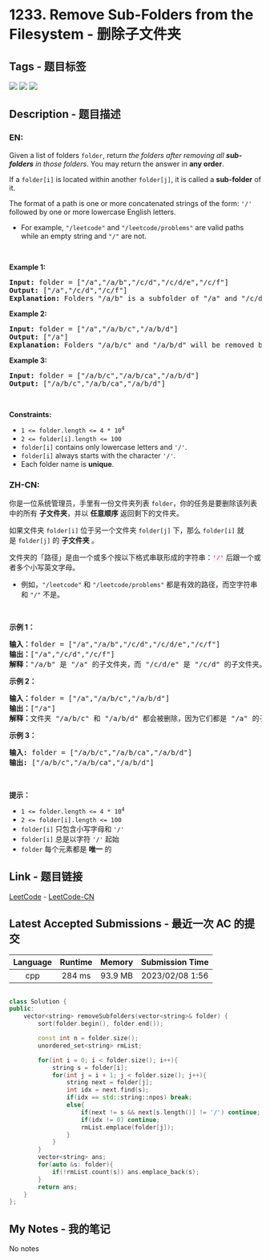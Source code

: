 
# 1233. Remove Sub-Folders from the Filesystem - 删除子文件夹

## Tags - 题目标签

 <img src="https://img.shields.io/badge/Trie-字典树-blue.svg">   <img src="https://img.shields.io/badge/Array-数组-blue.svg">   <img src="https://img.shields.io/badge/String-字符串-blue.svg">  


## Description - 题目描述

### EN:
<p>Given a list of folders <code>folder</code>, return <em>the folders after removing all <strong>sub-folders</strong> in those folders</em>. You may return the answer in <strong>any order</strong>.</p>

<p>If a <code>folder[i]</code> is located within another <code>folder[j]</code>, it is called a <strong>sub-folder</strong> of it.</p>

<p>The format of a path is one or more concatenated strings of the form: <code>&#39;/&#39;</code> followed by one or more lowercase English letters.</p>

<ul>
	<li>For example, <code>&quot;/leetcode&quot;</code> and <code>&quot;/leetcode/problems&quot;</code> are valid paths while an empty string and <code>&quot;/&quot;</code> are not.</li>
</ul>

<p>&nbsp;</p>
<p><strong class="example">Example 1:</strong></p>

<pre>
<strong>Input:</strong> folder = [&quot;/a&quot;,&quot;/a/b&quot;,&quot;/c/d&quot;,&quot;/c/d/e&quot;,&quot;/c/f&quot;]
<strong>Output:</strong> [&quot;/a&quot;,&quot;/c/d&quot;,&quot;/c/f&quot;]
<strong>Explanation:</strong> Folders &quot;/a/b&quot; is a subfolder of &quot;/a&quot; and &quot;/c/d/e&quot; is inside of folder &quot;/c/d&quot; in our filesystem.
</pre>

<p><strong class="example">Example 2:</strong></p>

<pre>
<strong>Input:</strong> folder = [&quot;/a&quot;,&quot;/a/b/c&quot;,&quot;/a/b/d&quot;]
<strong>Output:</strong> [&quot;/a&quot;]
<strong>Explanation:</strong> Folders &quot;/a/b/c&quot; and &quot;/a/b/d&quot; will be removed because they are subfolders of &quot;/a&quot;.
</pre>

<p><strong class="example">Example 3:</strong></p>

<pre>
<strong>Input:</strong> folder = [&quot;/a/b/c&quot;,&quot;/a/b/ca&quot;,&quot;/a/b/d&quot;]
<strong>Output:</strong> [&quot;/a/b/c&quot;,&quot;/a/b/ca&quot;,&quot;/a/b/d&quot;]
</pre>

<p>&nbsp;</p>
<p><strong>Constraints:</strong></p>

<ul>
	<li><code>1 &lt;= folder.length &lt;= 4 * 10<sup>4</sup></code></li>
	<li><code>2 &lt;= folder[i].length &lt;= 100</code></li>
	<li><code>folder[i]</code> contains only lowercase letters and <code>&#39;/&#39;</code>.</li>
	<li><code>folder[i]</code> always starts with the character <code>&#39;/&#39;</code>.</li>
	<li>Each folder name is <strong>unique</strong>.</li>
</ul>


### ZH-CN:
<p>你是一位系统管理员，手里有一份文件夹列表 <code>folder</code>，你的任务是要删除该列表中的所有 <strong>子文件夹</strong>，并以 <strong>任意顺序</strong> 返回剩下的文件夹。</p>

<p>如果文件夹&nbsp;<code>folder[i]</code>&nbsp;位于另一个文件夹&nbsp;<code>folder[j]</code>&nbsp;下，那么&nbsp;<code>folder[i]</code>&nbsp;就是&nbsp;<code>folder[j]</code>&nbsp;的 <strong>子文件夹</strong> 。</p>

<p>文件夹的「路径」是由一个或多个按以下格式串联形成的字符串：<font color="#c7254e"><font face="Menlo, Monaco, Consolas, Courier New, monospace"><span style="font-size:12.6px"><span style="background-color:#f9f2f4">'/'</span></span></font></font>&nbsp;后跟一个或者多个小写英文字母。</p>

<ul>
	<li>例如，<code>"/leetcode"</code>&nbsp;和&nbsp;<code>"/leetcode/problems"</code>&nbsp;都是有效的路径，而空字符串和&nbsp;<code>"/"</code>&nbsp;不是。</li>
</ul>

<p>&nbsp;</p>

<p><strong>示例 1：</strong></p>

<pre>
<strong>输入：</strong>folder = ["/a","/a/b","/c/d","/c/d/e","/c/f"]
<strong>输出：</strong>["/a","/c/d","/c/f"]
<strong>解释：</strong>"/a/b" 是 "/a" 的子文件夹，而 "/c/d/e" 是 "/c/d" 的子文件夹。
</pre>

<p><strong>示例 2：</strong></p>

<pre>
<strong>输入：</strong>folder = ["/a","/a/b/c","/a/b/d"]
<strong>输出：</strong>["/a"]
<strong>解释：</strong>文件夹 "/a/b/c" 和 "/a/b/d" 都会被删除，因为它们都是 "/a" 的子文件夹。
</pre>

<p><strong>示例 3：</strong></p>

<pre>
<strong>输入:</strong> folder = ["/a/b/c","/a/b/ca","/a/b/d"]
<strong>输出:</strong> ["/a/b/c","/a/b/ca","/a/b/d"]</pre>

<p>&nbsp;</p>

<p><strong>提示：</strong></p>

<ul>
	<li><code>1 &lt;= folder.length &lt;= 4 * 10<sup>4</sup></code></li>
	<li><code>2 &lt;= folder[i].length &lt;= 100</code></li>
	<li><code>folder[i]</code>&nbsp;只包含小写字母和 <code>'/'</code></li>
	<li><code>folder[i]</code>&nbsp;总是以字符 <code>'/'</code>&nbsp;起始</li>
	<li><code>folder</code>&nbsp;每个元素都是 <strong>唯一</strong> 的</li>
</ul>



## Link - 题目链接

[LeetCode](https://leetcode.com/problems/remove-sub-folders-from-the-filesystem/description/)  -  [LeetCode-CN](https://leetcode.cn/problems/remove-sub-folders-from-the-filesystem/description/)
## Latest Accepted Submissions - 最近一次 AC 的提交


| Language | Runtime | Memory | Submission Time |
|:---:|:---:|:---:|:---:|
| cpp  | 284 ms | 93.9 MB | 2023/02/08 1:56 |

```cpp

class Solution {
public:
    vector<string> removeSubfolders(vector<string>& folder) {
        sort(folder.begin(), folder.end());

        const int n = folder.size();
        unordered_set<string> rmList;

        for(int i = 0; i < folder.size(); i++){
            string s = folder[i];
            for(int j = i + 1; j < folder.size(); j++){
                string next = folder[j];
                int idx = next.find(s);
                if(idx == std::string::npos) break;
                else{
                    if(next != s && next[s.length()] != '/') continue;
                    if(idx != 0) continue;
                    rmList.emplace(folder[j]);
                }
            }
        }
        vector<string> ans;
        for(auto &s: folder){
            if(!rmList.count(s)) ans.emplace_back(s);
        }
        return ans;
    }
};

```
## My Notes - 我的笔记


No notes

